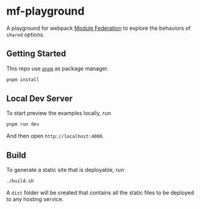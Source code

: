 # mf-playground

A playground for webpack [Module Federation](https://webpack.js.org/concepts/module-federation/) to explore the behaviors of `shared` options.

## Getting Started

This repo use [`pnpm`](https://pnpm.io/) as package manager.

```bash
pnpm install
```

## Local Dev Server

To start preview the examples locally, run

```bash
pnpm run dev
```

And then open `http://localhost:4000`.

## Build

To generate a static site that is deployable, run

```bash
./build.sh
```

A `dist` folder will be created that contains all the static files to be deployed to any hosting service.
